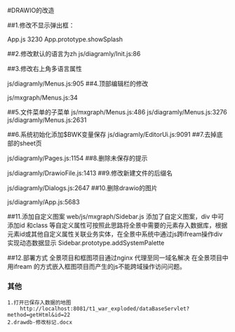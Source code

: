 
#DRAWIO的改造

##1.修改不显示弹出框： 

App.js 3230  App.prototype.showSplash
 
##2.修改默认的语言为zh
js/diagramly/Init.js:86

##3.修改右上角多语言属性

js/diagramly/Menus.js:905
##4.顶部编辑栏的修改

js/mxgraph/Menus.js:34

##5.文件菜单的子菜单
js/mxgraph/Menus.js:486
js/diagramly/Menus.js:3276
js/diagramly/Menus.js:2631

##6.系统初始化添加$BWK变量保存
js/diagramly/EditorUi.js:9091
##7.去掉底部的sheet页
 
  js/diagramly/Pages.js:1154
##8.删除未保存的提示 

js/diagramly/DrawioFile.js:1413
##9.修改新建文件的后缀名

js/diagramly/Dialogs.js:2647
##10.删除drawio的图片

js/diagramly/App.js:5683

##11.添加自定义图案
web/js/mxgraph/Sidebar.js
添加了自定义图案，div 中可添加id 和class 等自定义属性可按照此思路将全景中需要的元素存入数据库，根据元素id或其他自定义属性关联业务实体，在全景中系统中通过js跨ifream操作div实现动态数据显示
Sidebar.prototype.addSystemPalette 


##12.部署方式
全景项目和框图项目通过nginx 代理至同一域名解决 在全景项目中用ifream 的方式嵌入框图项目而产生的js不能跨域操作访问问题。

### 其他
``` 
1.打开已保存入数据的地图
    http://localhost:8081/t1_war_exploded/dataBaseServlet?method=getHtml&id=22
2.drawdb-修改标记.docx
```